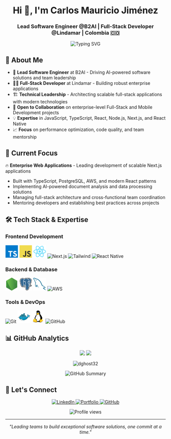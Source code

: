 <h1 align="center">Hi 👋, I'm Carlos Mauricio Jiménez</h1>
<h3 align="center">Lead Software Engineer @B2AI | Full-Stack Developer @Lindamar | Colombia 🇨🇴</h3>

<p align="center">
  <img src="https://readme-typing-svg.herokuapp.com?font=Fira+Code&pause=1000&color=58A6FF&center=true&vCenter=true&width=435&lines=Lead+Software+Engineer+%40+B2AI;Full-Stack+Developer+%40+Lindamar;TypeScript+%7C+React+%7C+Node.js+Expert;Building+Enterprise+Solutions" alt="Typing SVG" />
</p>

## 🚀 About Me

* 🎯 **Lead Software Engineer** at B2AI - Driving AI-powered software solutions and team leadership
* 👨‍💻 **Full-Stack Developer** at Lindamar - Building robust enterprise applications
* 🏗️ **Technical Leadership** - Architecting scalable full-stack applications with modern technologies
* 🤝 **Open to Collaboration** on enterprise-level Full-Stack and Mobile Development projects
* 💡 **Expertise** in JavaScript, TypeScript, React, Node.js, Next.js, and React Native
* 📈 **Focus** on performance optimization, code quality, and team mentorship

## 🎯 Current Focus

🔥 **Enterprise Web Applications** - Leading development of scalable Next.js applications
- Built with TypeScript, PostgreSQL, AWS, and modern React patterns
- Implementing AI-powered document analysis and data processing solutions
- Managing full-stack architecture and cross-functional team coordination
- Mentoring developers and establishing best practices across projects

## 🛠️ Tech Stack & Expertise

### **Frontend Development**
<p>
  <img src="https://raw.githubusercontent.com/devicons/devicon/master/icons/typescript/typescript-original.svg" alt="TypeScript" width="40" height="40"/>
  <img src="https://raw.githubusercontent.com/devicons/devicon/master/icons/javascript/javascript-original.svg" alt="JavaScript" width="40" height="40"/>
  <img src="https://raw.githubusercontent.com/devicons/devicon/master/icons/react/react-original.svg" alt="React" width="40" height="40"/>
  <img src="https://cdn.worldvectorlogo.com/logos/nextjs-2.svg" alt="Next.js" width="40" height="40"/>
  <img src="https://www.vectorlogo.zone/logos/tailwindcss/tailwindcss-icon.svg" alt="Tailwind" width="40" height="40"/>
  <img src="https://reactnative.dev/img/header_logo.svg" alt="React Native" width="40" height="40"/>
</p>

### **Backend & Database**
<p>
  <img src="https://raw.githubusercontent.com/devicons/devicon/master/icons/nodejs/nodejs-original.svg" alt="Node.js" width="40" height="40"/>
  <img src="https://raw.githubusercontent.com/devicons/devicon/master/icons/postgresql/postgresql-original.svg" alt="PostgreSQL" width="40" height="40"/>
  <img src="https://raw.githubusercontent.com/devicons/devicon/master/icons/mysql/mysql-original.svg" alt="MySQL" width="40" height="40"/>
  <img src="https://www.vectorlogo.zone/logos/amazon_aws/amazon_aws-icon.svg" alt="AWS" width="40" height="40"/>
</p>

### **Tools & DevOps**
<p>
  <img src="https://www.vectorlogo.zone/logos/git-scm/git-scm-icon.svg" alt="Git" width="40" height="40"/>
  <img src="https://raw.githubusercontent.com/devicons/devicon/master/icons/docker/docker-original.svg" alt="Docker" width="40" height="40"/>
  <img src="https://raw.githubusercontent.com/devicons/devicon/master/icons/linux/linux-original.svg" alt="Linux" width="40" height="40"/>
  <img src="https://www.vectorlogo.zone/logos/github/github-icon.svg" alt="GitHub" width="40" height="40"/>
</p>

## 📊 GitHub Analytics

<p align="center">
  <img height="180em" src="https://github-readme-stats-eight-theta.vercel.app/api?username=dghost32&show_icons=true&theme=tokyonight&include_all_commits=true&count_private=true"/>
  <img height="180em" src="https://github-readme-stats-eight-theta.vercel.app/api/top-langs/?username=dghost32&layout=compact&langs_count=8&theme=tokyonight"/>
</p>

<p align="center">
  <img src="https://github-readme-streak-stats.herokuapp.com/?user=dghost32&theme=tokyonight" alt="dghost32" />
</p>

<p align="center">
  <img src="http://github-profile-summary-cards.vercel.app/api/cards/profile-details?username=dghost32&theme=tokyonight" alt="GitHub Summary"/>
</p>

## 🤝 Let's Connect

<p align="center">
  <a href="https://www.linkedin.com/in/carlos-mauricio-jimenez-camargo-b82924207" target="_blank">
    <img src="https://img.shields.io/badge/LinkedIn-0077B5?style=for-the-badge&logo=linkedin&logoColor=white" alt="LinkedIn"/>
  </a>
  <a href="https://carlosjimenez.netlify.app/" target="_blank">
    <img src="https://img.shields.io/badge/Portfolio-FF5722?style=for-the-badge&logo=google-chrome&logoColor=white" alt="Portfolio"/>
  </a>
  <a href="https://github.com/Dghost32" target="_blank">
    <img src="https://img.shields.io/badge/GitHub-100000?style=for-the-badge&logo=github&logoColor=white" alt="GitHub"/>
  </a>
</p>

<p align="center">
  <img src="https://komarev.com/ghpvc/?username=dghost32&label=Profile%20views&color=0e75b6&style=flat" alt="Profile views" />
</p>

---

<p align="center">
  <i>"Leading teams to build exceptional software solutions, one commit at a time."</i>
</p>
